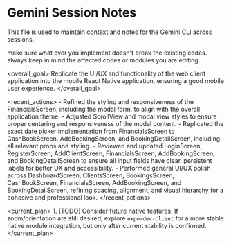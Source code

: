 # Gemini Session Notes

This file is used to maintain context and notes for the Gemini CLI across sessions.

make sure what ever you implement doesn't break the existing codes. always keep in mind the affected codes or modules you are editing.

<overall_goal>
    Replicate the UI/UX and functionality of the web client application into the mobile React Native application, ensuring a good mobile user experience.
</overall_goal>

<recent_actions>
    - Refined the styling and responsiveness of the FinancialsScreen, including the modal form, to align with the overall application theme.
    - Adjusted ScrollView and modal view styles to ensure proper centering and responsiveness of the modal content.
    - Replicated the exact date picker implementation from FinancialsScreen to CashBookScreen, AddBookingScreen, and BookingDetailScreen, including all relevant props and styling.
    - Reviewed and updated LoginScreen, RegisterScreen, AddClientScreen, FinancialsScreen, AddBookingScreen, and BookingDetailScreen to ensure all input fields have clear, persistent labels for better UX and accessibility.
    - Performed general UI/UX polish across DashboardScreen, ClientsScreen, BookingsScreen, CashBookScreen, FinancialsScreen, AddBookingScreen, and BookingDetailScreen, refining spacing, alignment, and visual hierarchy for a cohesive and professional look.
</recent_actions>

<current_plan>
    1. [TODO] Consider future native features: If zoom/orientation are still desired, explore `expo-dev-client` for a more stable native module integration, but only after current stability is confirmed.
</current_plan>